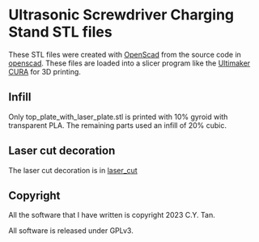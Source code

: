 # Ultrasonic Screwdriver Charging Stand STL files

These STL files were created with [OpenScad](https://openscad.org/)
from the source code in
[openscad](https://github.com/cytan299/Ultrasonic_Screwdriver/tree/main/openscad/sonic_stand.scad). These
files are loaded into a slicer program like the [Ultimaker
CURA](https://ultimaker.com/software/ultimaker-cura/) for 3D printing.

## Infill

Only top_plate_with_laser_plate.stl is printed with 10% gyroid with
transparent PLA. The remaining parts used an infill of 20% cubic. 

## Laser cut decoration

The laser cut decoration is in [laser_cut](https://github.com/cytan299/Ultrasonic_Screwdriver/tree/main/laser_cut)

## Copyright

All the software that I have written is copyright 2023 C.Y. Tan.

All software is released under GPLv3.







 
